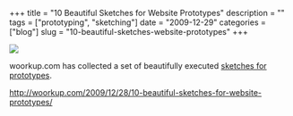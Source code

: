 +++
title = "10 Beautiful Sketches for Website Prototypes"
description = ""
tags = ["prototyping", "sketching"]
date = "2009-12-29"
categories = ["blog"]
slug = "10-beautiful-sketches-website-prototypes"
+++



  <div class="notebook-screenshot"><a href="http://woorkup.com/2009/12/28/10-beautiful-sketches-for-website-prototypes/"><img src="//media.konigi.com/bluga/wt4b3a507a51dac_large.jpg"/></a></div><p>woorkup.com has collected a set of beautifully executed <a href="http://woorkup.com/2009/12/28/10-beautiful-sketches-for-website-prototypes/">sketches for prototypes</a>.</p>

    
  <a href="http://woorkup.com/2009/12/28/10-beautiful-sketches-for-website-prototypes/">http://woorkup.com/2009/12/28/10-beautiful-sketches-for-website-prototypes/</a>
